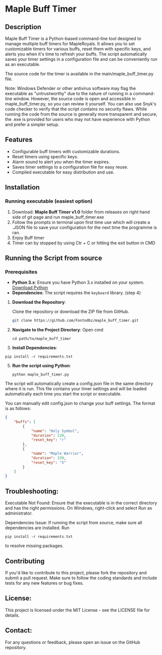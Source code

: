 # Maple Buff Timer

## Description

Maple Buff Timer is a Python-based command-line tool designed to manage multiple buff timers for MapleRoyals. It allows you to set customizable timers for various buffs, reset them with specific keys, and alerts you when it's time to refresh your buffs. The script automatically saves your timer settings in a configuration file and can be conveniently run as an executable.

The source code for the timer is available in the main/maple_buff_timer.py file.

Note: Windows Defender or other antivirus software may flag the executable as "untrustworthy" due to the nature of running in a command-line window. However, the source code is open and accessible in maple_buff_timer.py, so you can review it yourself. You can also use Snyk's code checker to verify that the script contains no security flaws. While running the code from the source is generally more transparent and secure, the .exe is provided for users who may not have experience with Python and prefer a simpler setup.

## Features

- Configurable buff timers with customizable durations.
- Reset timers using specific keys.
- Alarm sound to alert you when the timer expires.
- Saves timer settings to a configuration file for easy reuse.
- Compiled executable for easy distribution and use.

## Installation


### Running executable (easiest option)
  1. Download: **Maple Buff Timer v1.0** folder from releases on right hand side of git page and run maple_buff_timer.exe
  2. Follow the prompts in terminal upon first time use which will create a .JSON file to save your configuration for the next time the programme is ran.
  3. Enjoy Buff timer
  4. Timer can by stopped by using Ctr + C or hitting the exit button in CMD



## Running the Script from source

### Prerequisites

- **Python 3.x**: Ensure you have Python 3.x installed on your system. [Download Python](https://www.python.org/downloads/)
- **Dependencies**: The script requires the `keyboard` library. (step 4)


1. **Download the Repository**:

   Clone the repository or download the ZIP file from GitHub.

   ```bash
   git clone https://github.com/Fontodbz/maple_buff_timer.git
   ```
2. **Navigate to the Project Directory**:
   Open cmd
   ```
   cd path/to/maple_buff_timer
   ```
4. **Install Dependencies**:
  ```
  pip install -r requirements.txt
  ```
5. **Run the script using Python**:
   ```
   python maple_buff_timer.py
   ```
   
The script will automatically create a config.json file in the same directory where it is run. This file contains your timer settings and will be loaded automatically each time you start the script or executable.

You can manually edit config.json to change your buff settings. The format is as follows:

```JSON
{
    "buffs": [
        {
            "name": "Holy Symbol",
            "duration": 120,
            "reset_key": "r"
        },
        {
            "name": "Maple Warrior",
            "duration": 330,
            "reset_key": "5"
        }
    ]
}
```

## Troubleshooting:

Executable Not Found: Ensure that the executable is in the correct directory and has the right permissions. On Windows, right-click and select Run as administrator.

Dependencies Issue: If running the script from source, make sure all dependencies are installed. 
Run 
```
pip install -r requirements.txt
```
 to resolve missing packages.

## Contributing

If you'd like to contribute to this project, please fork the repository and submit a pull request. Make sure to follow the coding standards and include tests for any new features or bug fixes.

## License:

This project is licensed under the MIT License - see the LICENSE file for details.

## Contact:

For any questions or feedback, please open an issue on the GitHub repository.
